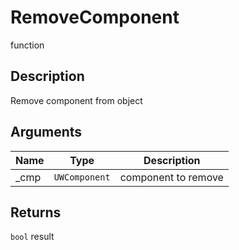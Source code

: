# RemoveComponent

<span class="badge badge-secondary">function</span>

## Description
Remove component from object

## Arguments
| Name | Type | Description |
| ---- | ---- | ----------- |
| _cmp | `UWComponent` | component to remove |

## Returns
`bool` result